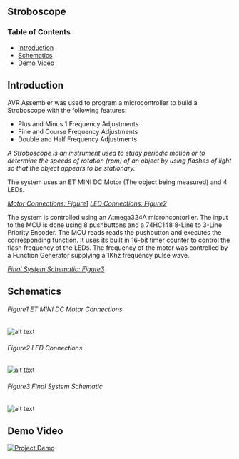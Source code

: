 ## Stroboscope

### Table of Contents

- [Introduction](#introduction)
- [Schematics](#schematics)
- [Demo Video](#demo-video)

## Introduction 

AVR Assembler was used to program a microcontroller to build a Stroboscope with the 
following features: 

- Plus and Minus 1 Frequency Adjustments
- Fine and Course Frequency Adjustments
- Double and Half Frequency Adjustments 

*A Stroboscope is an instrument used to study periodic motion or to determine the
speeds of rotation (rpm) of an object by using flashes of light so that the object
appears to be stationary.*

The system uses an ET MINI DC Motor (The object being measured) and 4 LEDs. 

[*Motor Connections: Figure1*](#figure1-et-mini-dc-motor-connections)
[*LED Connections: Figure2*](#figure2-led-connections)

The system is controlled using an Atmega324A microncontorller. The input to the MCU is
done using 8 pushbuttons and a 74HC148 8-Line to 3-Line Priority Encoder.
The MCU reads reads the pushbutton and executes the corresponding function. It uses
its built in 16-bit timer counter to control the flash frequency of the LEDs. 
The frequency of the motor was controlled by a Function Generator supplying a 1Khz
frequency pulse wave.

[*Final System Schematic: Figure3*](#figure3-final-system-schematic)

## Schematics

###### Figure1 ET MINI DC Motor Connections
![alt text](https://i.imgur.com/uynAaBQ.png "Analog front end circuit")

###### Figure2 LED Connections
![alt text](https://i.imgur.com/3bPOhXl.png "LED Connections")

###### Figure3 Final System Schematic 
![alt text](https://i.imgur.com/kQRujtq.jpg "Final System Schematic")

## Demo Video

[![Project Demo](http://i.imgur.com/WRxF8gb.png)](https://www.youtube.com/watch?v=9BOhHENQnds "Project Demo - Click to Watch")